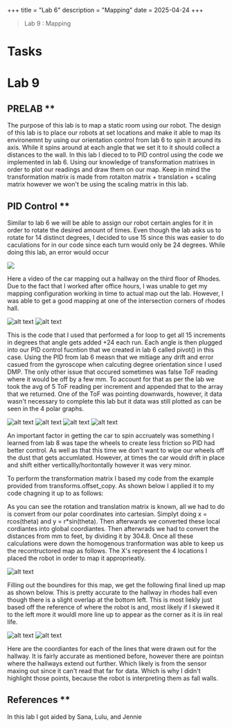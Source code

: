 +++
title = "Lab 6"
description = "Mapping"
date  = 2025-04-24 
+++

> Lab 9 : Mapping


# Tasks

# Lab 9

## PRELAB **

The purpose of this lab is to map a static room using our robot. The design of this lab is to place our robots at set locations and make it able to map its environemnt by using our orientation control from lab 6 to spin it around its axis. While it spins around at each angle that we set it to it should collect a distances to the wall. In this lab I dieced to to PID control using the code we implemented in lab 6. Using our knowledge of transformation matrixes in order to plot our readings and draw them on our map. Keep in mind the transformation matrix is made from rotaiton matrix + translation + scaling matrix however we won't be using the scaling matrix in this lab.


## PID Control **

Similar to lab 6 we will be able to assign our robot certain angles for it in order to rotate the desired amount of times. Even though the lab asks us to rotate for 14 distinct degrees, I decided to use 15 since this was easier to do caculations for in our code since each turn would only be 24 degrees. While doing this lab, an error would occur 


[![](https://markdown-videos-api.jorgenkh.no/youtube/8aZ7CtghQYc)](https://youtu.be/8aZ7CtghQYc)

Here a video of the car mapping out a hallway on the third floor of Rhodes. Due to the fact that I worked after office hours, I was unable to get my mapping configuration working in time to actual map out the lab. However, I was able to get a good mapping at one of the intersection corners of rhodes hall. 

![alt text](avg.png)  ![alt text](orie.png) 


This is the code that I used that performed a for loop to get all 15 increments in degrees that angle gets added +24 each run. Each angle is then plugged into our PID control fucntion that we created in lab 6 called pivot() in this case. Using the PID from lab 6 measn that we mitiage any drift and error casued from the gyroscope when calcuting degree orientation since I used DMP. The only other issue that occured sometimes was false ToF reading where it would be off by a few mm. To account for that as per the lab we took the avg of 5 ToF reading per increment and appended that to the array that we returned. One of the ToF was pointing downwards, however, it data wasn't necessary to complete this lab but it data was still plotted as can be seen in the 4 polar graphs. 

![alt text](p1.png)  ![alt text](p2.png) 
![alt text](p3.png)  ![alt text](p4.png) 

An important factor in getting the car to spin accruately was something I learned from lab 8 was tape the wheels to create less friction so PID had better control. As well as that this time we don't want to wipe our wheels off the dust that gets accumlated. However, at times the car would drift in place and shift either verticallly/horitontally however it was very minor. 

To perform the transformation matrix I based my code from the example provided from transforms.offset_copy. As shown below I applied it to my code chagning it up to as follows: 


As you can see the rotation and translation matrix is known, all we had to do is convert from our polar coordinates into cartesian. Simplyt doing x = rcos(theta) and y = r*sin(theta). Then afterwards we converted these local cordiantes into global coordiantes. Then afterwrads we had to convert the distances from mm to feet, by dividing it by 304.8. Once all these calculations were down the homogenous tranformation was able to keep us the recontructored map as follows. The X's represent the 4 locations I placed the robot in order to map it approprieatly. 

![alt text](map.png)

Filling out the boundires for this map, we get the following final lined up map as shown below. This is pretty accurate to the hallway in rhodes hall even though there is a slight overlap at the bottom left. This is most liekly just based off the reference of where the robot is and, most likely if I skewed it to the left more it wouldl more line up to appear as the corner as it is iin real life. 

![alt text](line_map.png)
![alt text](points.png)

Here are the coordiantes for each of the lines that were drawn out for the hallway. It is fairly accurate as mentioned before, however there are pointsn where the hallways extend out further. Which likely is from the sensor maxing out since it can't read that far for data. Which is why I didn't highlight those points, because the robot is interpreting them as fall walls. 

## References **

In this lab I got aided by Sana, Lulu, and Jennie 

